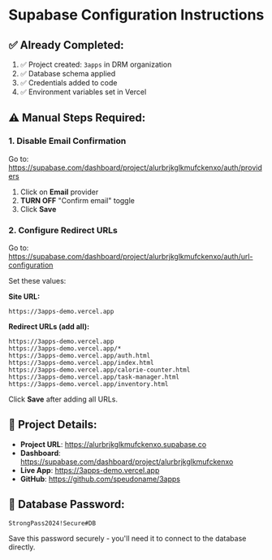 # Supabase Configuration Instructions

## ✅ Already Completed:
1. ✅ Project created: `3apps` in DRM organization
2. ✅ Database schema applied
3. ✅ Credentials added to code
4. ✅ Environment variables set in Vercel

## ⚠️ Manual Steps Required:

### 1. Disable Email Confirmation
Go to: https://supabase.com/dashboard/project/alurbrjkglkmufckenxo/auth/providers

1. Click on **Email** provider
2. **TURN OFF** "Confirm email" toggle
3. Click **Save**

### 2. Configure Redirect URLs
Go to: https://supabase.com/dashboard/project/alurbrjkglkmufckenxo/auth/url-configuration

Set these values:

**Site URL:**
```
https://3apps-demo.vercel.app
```

**Redirect URLs (add all):**
```
https://3apps-demo.vercel.app
https://3apps-demo.vercel.app/*
https://3apps-demo.vercel.app/auth.html
https://3apps-demo.vercel.app/index.html
https://3apps-demo.vercel.app/calorie-counter.html
https://3apps-demo.vercel.app/task-manager.html
https://3apps-demo.vercel.app/inventory.html
```

Click **Save** after adding all URLs.

## 📝 Project Details:
- **Project URL**: https://alurbrjkglkmufckenxo.supabase.co
- **Dashboard**: https://supabase.com/dashboard/project/alurbrjkglkmufckenxo
- **Live App**: https://3apps-demo.vercel.app
- **GitHub**: https://github.com/speudoname/3apps

## 🔐 Database Password:
```
StrongPass2024!Secure#DB
```

Save this password securely - you'll need it to connect to the database directly.